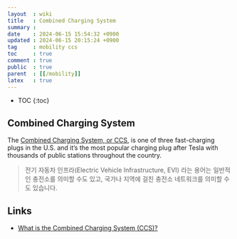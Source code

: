 ```yaml
---
layout  : wiki
title   : Combined Charging System
summary : 
date    : 2024-06-15 15:54:32 +0900
updated : 2024-06-15 20:15:24 +0900
tag     : mobility ccs
toc     : true
comment : true
public  : true
parent  : [[/mobility]]
latex   : true
---
```

* TOC
{:toc}

## Combined Charging System

The [Combined Charging System, or CCS](https://en.wikipedia.org/wiki/Combined_Charging_System), is one of three fast-charging plugs in the U.S. and it’s the most popular charging plug after Tesla with thousands of public stations throughout the country.

> 전기 자동차 인프라(Electric Vehicle Infrastructure, EVI) 라는 용어는 일반적인 충전소를 의미할 수도 있고, 국가나 지역에 걸친 충전소 네트워크를 의미할 수도 있습니다.

## Links

- [What is the Combined Charging System (CCS)?](https://www.youtube.com/watch?v=kkp_l2H3nL0)